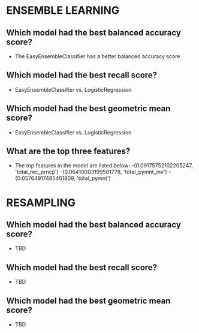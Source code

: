 # ENSEMBLE LEARNING
## Which model had the best balanced accuracy score?
* The EasyEnsembleClassifier has a better balanced accuracy score 


## Which model had the best recall score?
* EasyEnsembleClassifier vs. LogisticRegression


## Which model had the best geometric mean score?
* EasyEnsembleClassifier vs. LogisticRegression


## What are the top three features?
* The top features in the model are listed below:
    -(0.09175752102205247, 'total_rec_prncp')
     -(0.06410003199501778, 'total_pymnt_inv')
     -(0.05764917485461809, 'total_pymnt')
 

# RESAMPLING
## Which model had the best balanced accuracy score?
* TBD


## Which model had the best recall score?
* TBD


## Which model had the best geometric mean score?
* TBD




